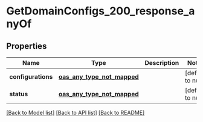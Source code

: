 # GetDomainConfigs_200_response_anyOf
## Properties

| Name | Type | Description | Notes |
|------------ | ------------- | ------------- | -------------|
| **configurations** | [**oas_any_type_not_mapped**](.md) |  | [default to null] |
| **status** | [**oas_any_type_not_mapped**](.md) |  | [default to null] |

[[Back to Model list]](../README.md#documentation-for-models) [[Back to API list]](../README.md#documentation-for-api-endpoints) [[Back to README]](../README.md)

